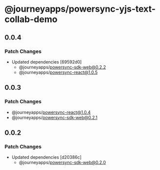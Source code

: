# @journeyapps/powersync-yjs-text-collab-demo

## 0.0.4

### Patch Changes

- Updated dependencies [69592d0]
  - @journeyapps/powersync-sdk-web@0.2.2
  - @journeyapps/powersync-react@1.0.5

## 0.0.3

### Patch Changes

- @journeyapps/powersync-react@1.0.4
- @journeyapps/powersync-sdk-web@0.2.1

## 0.0.2

### Patch Changes

- Updated dependencies [d20386c]
  - @journeyapps/powersync-sdk-web@0.2.0
